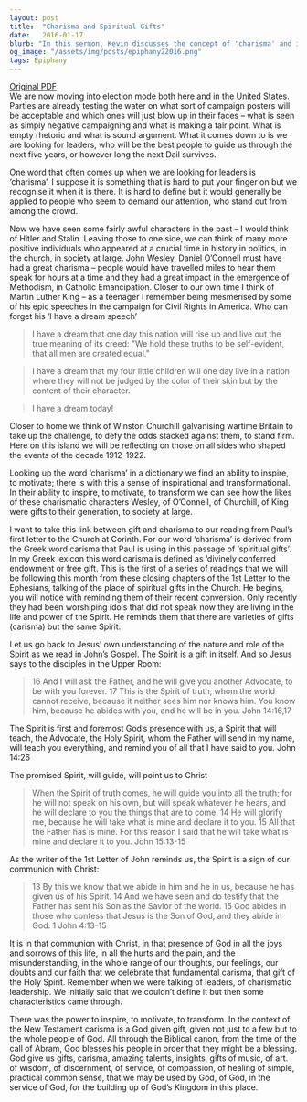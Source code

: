 ```yaml
---
layout: post
title:  "Charisma and Spiritual Gifts"
date:   2016-01-17
blurb: "In this sermon, Kevin discusses the concept of 'charisma' and its relation to leadership. He highlights the importance of charismatic leaders in history and their ability to inspire and transform societies. Kevin then connects this to the spiritual gifts (carisma) mentioned in Paul's first letter to the Church at Corinth. He emphasizes that these gifts are God-given and meant to be used for the service of God and the building up of His Kingdom."
og_image: "/assets/img/posts/epiphany22016.png"
tags: Epiphany
---
```

[Original PDF](/assets/pdf/epiphany22016.pdf)    
We are now moving into election mode both here and in the United States. Parties are already testing the water on what sort of campaign posters will be acceptable and which ones will just blow up in their faces – what is seen as simply negative campaigning and what is making a fair point. What is empty rhetoric and what is sound argument. What it comes down to is we are looking for leaders, who will be the best people to guide us through the next five years, or however long the next Dail survives.

One word that often comes up when we are looking for leaders is ‘charisma’. I suppose it is something that is hard to put your finger on but we recognise it when it is there. It is hard to define but it would generally be applied to people who seem to demand our attention, who stand out from among the crowd.

Now we have seen some fairly awful characters in the past – I would think of Hitler and Stalin. Leaving those to one side, we can think of many more positive individuals who appeared at a crucial time in history in politics, in the church, in society at large. John Wesley, Daniel O’Connell must have had a great charisma – people would have travelled miles to hear them speak for hours at a time and they had a great impact in the emergence of Methodism, in Catholic Emancipation. Closer to our own time I think of Martin Luther King – as a teenager I remember being mesmerised by some of his epic speeches in the campaign for Civil Rights in America. Who can forget his ‘I have a dream speech’

> I have a dream that one day this nation will rise up and live out the true meaning of its creed: "We hold these truths to be self-evident, that all men are created equal."

> I have a dream that my four little children will one day live in a nation where they will not be judged by the color of their skin but by the content of their character.

> I have a dream today!

Closer to home we think of Winston Churchill galvanising wartime Britain to take up the challenge, to defy the odds stacked against them, to stand firm. Here on this island we will be reflecting on those on all sides who shaped the events of the decade 1912-1922.

Looking up the word ‘charisma’ in a dictionary we find an ability to inspire, to motivate; there is with this a sense of inspirational and transformational. In their ability to inspire, to motivate, to transform we can see how the likes of these charismatic characters Wesley, of O’Connell, of Churchill, of King were gifts to their generation, to society at large.

I want to take this link between gift and charisma to our reading from Paul’s first letter to the Church at Corinth. For our word ‘charisma’ is derived from the Greek word carisma that Paul is using in this passage of ‘spiritual gifts’. In my Greek lexicon this word carisma is defined as ‘divinely conferred endowment or free gift. This is the first of a series of readings that we will be following this month from these closing chapters of the 1st Letter to the Ephesians, talking of the place of spiritual gifts in the Church. He begins, you will notice with reminding them of their recent conversion. Only recently they had been worshiping idols that did not speak now they are living in the life and power of the Spirit. He reminds them that there are varieties of gifts (carisma) but the same Spirit.

Let us go back to Jesus’ own understanding of the nature and role of the Spirit as we read in John’s Gospel. The Spirit is a gift in itself. And so Jesus says to the disciples in the Upper Room:

> 16 And I will ask the Father, and he will give you another Advocate, to be with you forever. 17 This is the Spirit of truth, whom the world cannot receive, because it neither sees him nor knows him. You know him, because he abides with you, and he will be in you. John 14:16,17

The Spirit is first and foremost God’s presence with us, a Spirit that will teach, the Advocate, the Holy Spirit, whom the Father will send in my name, will teach you everything, and remind you of all that I have said to you. John 14:26

The promised Spirit, will guide, will point us to Christ

> When the Spirit of truth comes, he will guide you into all the truth; for he will not speak on his own, but will speak whatever he hears, and he will declare to you the things that are to come. 14 He will glorify me, because he will take what is mine and declare it to you. 15 All that the Father has is mine. For this reason I said that he will take what is mine and declare it to you. John 15:13-15

As the writer of the 1st Letter of John reminds us, the Spirit is a sign of our communion with Christ:

> 13 By this we know that we abide in him and he in us, because he has given us of his Spirit. 14 And we have seen and do testify that the Father has sent his Son as the Savior of the world. 15 God abides in those who confess that Jesus is the Son of God, and they abide in God. 1 John 4:13-15

It is in that communion with Christ, in that presence of God in all the joys and sorrows of this life, in all the hurts and the pain, and the misunderstanding, in the whole range of our thoughts, our feelings, our doubts and our faith that we celebrate that fundamental carisma, that gift of the Holy Spirit. Remember when we were talking of leaders, of charismatic leadership. We initially said that we couldn’t define it but then some characteristics came through.

There was the power to inspire, to motivate, to transform. In the context of the New Testament carisma is a God given gift, given not just to a few but to the whole people of God. All through the Biblical canon, from the time of the call of Abram, God blesses his people in order that they might be a blessing. God give us gifts, carisma, amazing talents, insights, gifts of music, of art. of wisdom, of discernment, of service, of compassion, of healing of simple, practical common sense, that we may be used by God, of God, in the service of God, for the building up of God’s Kingdom in this place.
